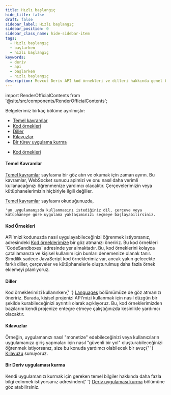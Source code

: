 ```yaml
---
title: Hızlı başlangıç
hide_title: false
draft: false
sidebar_label: Hızlı başlangıç
sidebar_position: 0
sidebar_class_name: hide-sidebar-item
tags:
  - Hızlı başlangıç
  - başlarken
  - hızlı başlangıç
keywords:
  - deriv
  - api
  - başlarken
  - hızlı başlangıç
description: Mevcut Deriv API kod örnekleri ve dilleri hakkında genel bilgi edinin ve ticaret uygulamanızı oluşturmak için bunları nasıl kullanacağınızı öğrenin.
---
```


import RenderOfficialContents from '@site/src/components/RenderOfficialContents';

Belgelerimiz birkaç bölüme ayrılmıştır:

<RenderOfficialContents>
  <ul>
    <li>
      <a href='category/core-concepts'>Temel kavramlar</a>
    </li>
    <li>
      <a href='category/code-examples'>Kod örnekleri</a>
    </li>
    <li>
      <a href='category/languages'>Diller</a>
    </li>
    <li>
      <a href='category/guides'>Kılavuzlar</a>
    </li>
    <li>
      <a href='setting-up-a-deriv-application'>Bir türev uygulama kurma</a>
    </li>
  </ul>
  <ul>
    <li>
      <a href='category/code-examples'>Kod örnekleri</a>
    </li>
  </ul>
</RenderOfficialContents>

<RenderOfficialContents>
  <h4>Temel Kavramlar</h4>
</RenderOfficialContents>

<RenderOfficialContents>
  <p>
    <a href='/docs/category/core-concepts'>Temel kavramlar</a> sayfasına bir göz atın ve okumak için
    zaman ayırın. Bu kavramlar, WebSocket sunucu apimizi
    ve onu nasıl daha verimli kullanacağınızı öğrenmenize yardımcı olacaktır. Çerçevelerimizin veya kütüphanelerimizin hiçbiriyle ilgili değiller.
  </p>
</RenderOfficialContents>

<RenderOfficialContents>
  <p>
    <a href='/docs/category/core-concepts'>Temel kavramlar</a> sayfasını okuduğunuzda,

    'un uygulamanızda kullanmasını istediğiniz dil, çerçeve veya kütüphaneye göre uygulama yaklaşımınızı seçmeye başlayabilirsiniz.
  </p>
</RenderOfficialContents>

<h4>Kod Örnekleri</h4>

<p>
  API'mizi kodunuzda nasıl uygulayabileceğinizi öğrenmek istiyorsanız,
  adresindeki <a href='/docs/category/code-examples'>Kod örneklerimize</a> bir göz atmanızı öneririz. Bu kod örnekleri
  `CodeSandboxes` adresinde yer almaktadır. Bu, kod örneklerini kolayca çatallamanıza ve
  kişisel kullanım için bunları denemenize olanak tanır. Şimdilik sadece JavaScript kod örneklerimiz var, ancak yakın gelecekte farklı diller, çerçeveler ve kütüphanelerle oluşturulmuş daha fazla örnek
  eklemeyi planlıyoruz.
</p>

<RenderOfficialContents>
  <h4>Diller</h4>
</RenderOfficialContents>

<RenderOfficialContents>
  <p>
    Kod örneklerimizi kullanırken{' '}
    <a href='/docs/category/languages'>Languages</a> bölümümüze de göz atmanızı öneririz. Burada,
    kişisel projenizi API'mizi kullanmak için nasıl düzgün bir şekilde kurabileceğinizi ayrıntılı olarak açıklıyoruz. Bu, kod örneklerimizden bazılarını kendi projenize entegre etmeye çalıştığınızda
    kesinlikle yardımcı olacaktır.
  </p>
</RenderOfficialContents>

<RenderOfficialContents>
  <h4>Kılavuzlar</h4>
</RenderOfficialContents>

<RenderOfficialContents>
  <p>
    Örneğin, uygulamanızı nasıl "monetize" edebileceğinizi veya kullanıcıların uygulamanıza giriş yapmaları için nasıl
    "güvenli bir yol" oluşturabileceğinizi öğrenmek istiyorsanız, size bu konuda yardımcı olabilecek bir avuç{' '}
    <a href='/docs/category/guides'>Kılavuzu</a> sunuyoruz.
  </p>
</RenderOfficialContents>

<RenderOfficialContents>
  <h4>Bir Deriv uygulaması kurma</h4>
</RenderOfficialContents>

<RenderOfficialContents>
  <p>
    Kendi uygulamanızı kurmak için gereken temel bilgiler hakkında daha fazla bilgi edinmek istiyorsanız
    adresinden{' '}
    <a href='/docs/setting-up-a-deriv-application'>Deriv uygulaması kurma</a> bölümüne göz atabilirsiniz.
  </p>
</RenderOfficialContents>
